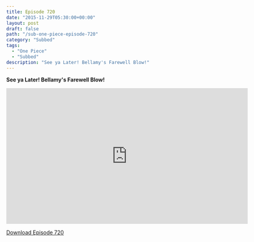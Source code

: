 ```yaml
---
title: Episode 720
date: "2015-11-29T05:30:00+00:00"
layout: post
draft: false
path: "/sub-one-piece-episode-720"
category: "Subbed"
tags:
  - "One Piece"
  - "Subbed"
description: "See ya Later! Bellamy's Farewell Blow!"
---
```


**See ya Later! Bellamy's Farewell Blow!**

<iframe width="640" height="360" src="https://www.rapidvideo.com/e/G6FRPGKQ06" frameborder="0" marginwidth=0 marginheight=0 scrolling=no allowfullscreen></iframe>

<a href="http://ouo.io/qs/eCodkFEQ?s=https://rapidvid.to/d/https://www.rapidvideo.com/e/G6FRPGKQ06">Download Episode 720</a>
